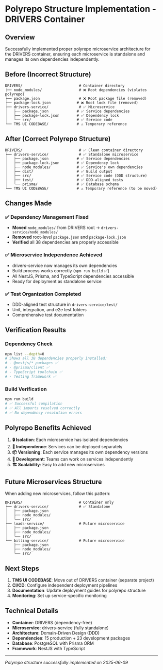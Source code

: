 # Polyrepo Structure Implementation - DRIVERS Container

## Overview
Successfully implemented proper polyrepo microservice architecture for the DRIVERS container, ensuring each microservice is standalone and manages its own dependencies independently.

## Before (Incorrect Structure)
```
DRIVERS/                          # Container directory
├── node_modules/                 # ❌ Root dependencies (violates polyrepo)
├── package.json                  # ❌ Root package file (removed)
├── package-lock.json            # ❌ Root lock file (removed)
├── drivers-service/              # ✅ Microservice
│   ├── package.json             # ✅ Service dependencies
│   ├── package-lock.json        # ✅ Dependency lock
│   └── src/                     # ✅ Service code
└── TMS UI CODEBASE/             # ⚠️ Temporary reference
```

## After (Correct Polyrepo Structure)
```
DRIVERS/                          # ✅ Clean container directory
├── drivers-service/              # ✅ Standalone microservice
│   ├── package.json             # ✅ Service dependencies
│   ├── package-lock.json        # ✅ Dependency lock
│   ├── node_modules/            # ✅ Service's own dependencies
│   ├── dist/                    # ✅ Build output
│   ├── src/                     # ✅ Service code (DDD structure)
│   ├── test/                    # ✅ DDD-aligned tests
│   └── prisma/                  # ✅ Database schema
└── TMS UI CODEBASE/             # ⚠️ Temporary reference (to be moved)
```

## Changes Made

### ✅ **Dependency Management Fixed**
- **Moved** `node_modules/` from DRIVERS root → `drivers-service/node_modules/`
- **Removed** root-level `package.json` and `package-lock.json`
- **Verified** all 38 dependencies are properly accessible

### ✅ **Microservice Independence Achieved**
- drivers-service now manages its own dependencies
- Build process works correctly (`npm run build` ✅)
- All NestJS, Prisma, and TypeScript dependencies accessible
- Ready for deployment as standalone service

### ✅ **Test Organization Completed**
- DDD-aligned test structure in `drivers-service/test/`
- Unit, integration, and e2e test folders
- Comprehensive test documentation

## Verification Results

### **Dependency Check**
```bash
npm list --depth=0
# Shows all 38 dependencies properly installed:
# - @nestjs/* packages ✅
# - @prisma/client ✅  
# - TypeScript toolchain ✅
# - Testing framework ✅
```

### **Build Verification**
```bash
npm run build
# ✅ Successful compilation
# ✅ All imports resolved correctly
# ✅ No dependency resolution errors
```

## Polyrepo Benefits Achieved

1. **🔒 Isolation**: Each microservice has isolated dependencies
2. **🚀 Independence**: Services can be deployed separately
3. **📦 Versioning**: Each service manages its own dependency versions
4. **🔧 Development**: Teams can work on services independently
5. **🏗️ Scalability**: Easy to add new microservices

## Future Microservices Structure

When adding new microservices, follow this pattern:
```
DRIVERS/                          # Container only
├── drivers-service/              # ✅ Standalone
│   ├── package.json
│   ├── node_modules/
│   └── src/
├── loads-service/                # Future microservice
│   ├── package.json
│   ├── node_modules/
│   └── src/
└── billing-service/              # Future microservice
    ├── package.json
    ├── node_modules/
    └── src/
```

## Next Steps

1. **TMS UI CODEBASE**: Move out of DRIVERS container (separate project)
2. **CI/CD**: Configure independent deployment pipelines
3. **Documentation**: Update deployment guides for polyrepo structure
4. **Monitoring**: Set up service-specific monitoring

## Technical Details

- **Container**: DRIVERS (dependency-free)
- **Microservice**: drivers-service (fully standalone)
- **Architecture**: Domain-Driven Design (DDD)
- **Dependencies**: 15 production + 23 development packages
- **Database**: PostgreSQL with Prisma ORM
- **Framework**: NestJS with TypeScript

---
*Polyrepo structure successfully implemented on 2025-06-09*